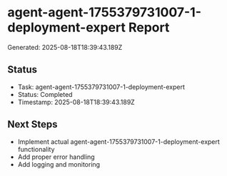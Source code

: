 # agent-agent-1755379731007-1-deployment-expert Report

Generated: 2025-08-18T18:39:43.189Z

## Status
- Task: agent-agent-1755379731007-1-deployment-expert
- Status: Completed
- Timestamp: 2025-08-18T18:39:43.189Z

## Next Steps
- Implement actual agent-agent-1755379731007-1-deployment-expert functionality
- Add proper error handling
- Add logging and monitoring
